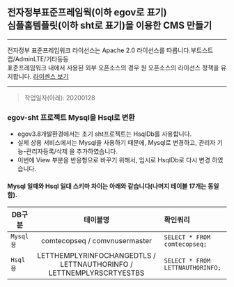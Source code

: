 ## 전자정부표준프레임웍(이하 egov로 표기)<br> 심플홈템플릿(이하 sht로 표기)을 이용한 CMS 만들기
***
전자정부 표준프레임워크 라이선스는 Apache 2.0 라이선스를 따릅니다.부트스트랩/AdminLTE/기타등등<br>
표준프레임워크 내에서 사용된 외부 오픈소스의 경우 원 오픈소스의 라이선스 정책을 유지합니다.
[라이센스 보기](https://www.egovframe.go.kr/EgovLicense.jsp/?target=_blank)
***
>작업일자(아래): 20200128
### egov-sht 프로젝트 Mysql을 Hsql로 변환
- egov3.8개발환경에서는 초기 sht프로젝트는 HsqlDb를 사용합니다.
- 실제 상용 서비스에서는 Mysql을 사용하기 때문에, Mysql로 변경하고, 관리자 기능-관리자등록/삭제 을 추가하였습니다.
- 이번에 View 부분을 반응형으로 바꾸기 위해서, 임시로 HsqlDb로 다시 변경 하였습니다.

#### Mysql 일때와 Hsql 일대 스키마 차이는 아래와 같습니다(나머지 테이블 17개는 동일함).
DB구분 | 테이블명 | 확인쿼리
---|:---:|:---
`Mysql용` | comtecopseq / comvnusermaster | `SELECT * FROM comtecopseq;`
`Hsql용` | LETTHEMPLYRINFOCHANGEDTLS / LETTNAUTHORINFO / LETTNEMPLYRSCRTYESTBS | `SELECT * FROM LETTNAUTHORINFO;`
